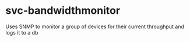 # svc-bandwidthmonitor
Uses SNMP to monitor a group of devices for their current throughput and logs it to a db
